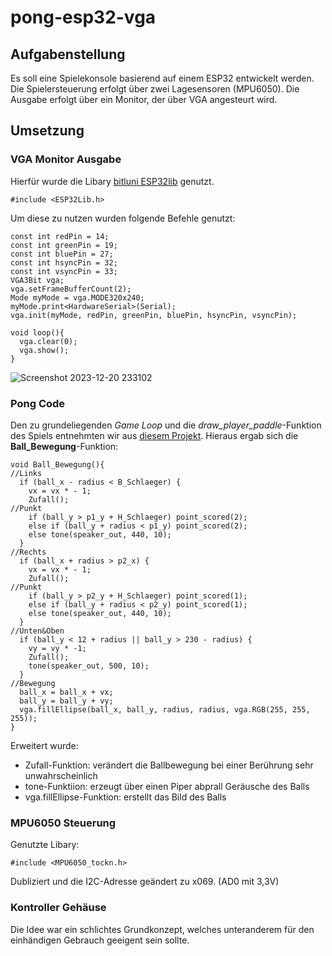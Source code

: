 # pong-esp32-vga

## Aufgabenstellung
Es soll eine Spielekonsole basierend auf einem ESP32 entwickelt werden. Die Spielersteuerung erfolgt über zwei Lagesensoren (MPU6050). Die Ausgabe erfolgt über ein Monitor, der über VGA angesteurt wird.

## Umsetzung
### VGA Monitor Ausgabe
Hierfür wurde die Libary [bitluni ESP32lib](https://github.com/bitluni/ESP32Lib) genutzt.
```
#include <ESP32Lib.h>
```
Um diese zu nutzen wurden folgende Befehle genutzt:  

```
const int redPin = 14;
const int greenPin = 19;
const int bluePin = 27;
const int hsyncPin = 32;
const int vsyncPin = 33;
VGA3Bit vga;
vga.setFrameBufferCount(2);
Mode myMode = vga.MODE320x240;
myMode.print<HardwareSerial>(Serial);
vga.init(myMode, redPin, greenPin, bluePin, hsyncPin, vsyncPin);

void loop(){
  vga.clear(0);
  vga.show();
}
```

![Screenshot 2023-12-20 233102](https://github.com/tiimiiiiiiiiii/pong-esp32-vga/assets/117396763/7121787a-c713-4a21-82c4-fd71c8974b97)


### Pong Code
Den zu grundeliegenden *Game Loop* und die *draw_player_paddle*-Funktion des Spiels entnehmten wir aus [diesem Projekt](https://github.com/nickbild/pico_pong).
Hieraus ergab sich die **Ball_Bewegung**-Funktion:
```
void Ball_Bewegung(){
//Links
  if (ball_x - radius < B_Schlaeger) {
    vx = vx * - 1;
    Zufall();
//Punkt
    if (ball_y > p1_y + H_Schlaeger) point_scored(2);
    else if (ball_y + radius < p1_y) point_scored(2);
    else tone(speaker_out, 440, 10);
  }
//Rechts
  if (ball_x + radius > p2_x) {
    vx = vx * - 1;
    Zufall();
//Punkt
    if (ball_y > p2_y + H_Schlaeger) point_scored(1);
    else if (ball_y + radius < p2_y) point_scored(1);
    else tone(speaker_out, 440, 10);
  }
//Unten&Oben
  if (ball_y < 12 + radius || ball_y > 230 - radius) {
    vy = vy * -1;
    Zufall();
    tone(speaker_out, 500, 10);
  }
//Bewegung
  ball_x = ball_x + vx;
  ball_y = ball_y + vy;
  vga.fillEllipse(ball_x, ball_y, radius, radius, vga.RGB(255, 255, 255));
}
```
Erweitert wurde:
- Zufall-Funktion: verändert die Ballbewegung bei einer Berührung sehr unwahrscheinlich
- tone-Funktiion: erzeugt über einen Piper abprall Geräusche des Balls
- vga.fillEllipse-Funktion: erstellt das Bild des Balls

### MPU6050 Steuerung
Genutzte Libary: 
```
#include <MPU6050_tockn.h>
```
Dubliziert und die I2C-Adresse geändert zu x069. (AD0 mit 3,3V)

### Kontroller Gehäuse
Die Idee war ein schlichtes Grundkonzept, welches unteranderem für den einhändigen Gebrauch geeigent sein sollte.

